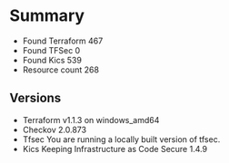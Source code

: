 # Summary

- Found Terraform 467
- Found TFSec 0
- Found Kics 539
- Resource count 268

## Versions

- Terraform v1.1.3 on windows_amd64
- Checkov 2.0.873
- Tfsec You are running a locally built version of tfsec.
- Kics Keeping Infrastructure as Code Secure 1.4.9
